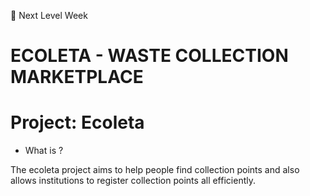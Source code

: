 📒 Next Level Week
# ECOLETA - WASTE COLLECTION MARKETPLACE

# Project: Ecoleta
- What is ?

The ecoleta project aims to help people find collection points and also allows institutions to register collection points all efficiently.
